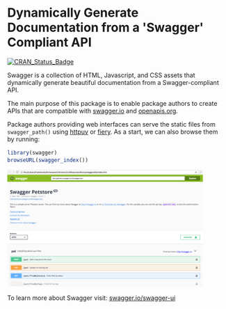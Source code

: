 Dynamically Generate Documentation from a 'Swagger' Compliant API
================

[![CRAN\_Status\_Badge](https://www.r-pkg.org/badges/version/swagger)](https://cran.r-project.org/package=swagger)

Swagger is a collection of HTML, Javascript, and CSS assets that dynamically generate beautiful documentation from a Swagger-compliant API.

The main purpose of this package is to enable package authors to create APIs that are compatible with [swagger.io](https://swagger.io/) and [openapis.org](https://www.openapis.org/).

Package authors providing web interfaces can serve the static files from `swagger_path()` using [httpuv](https://github.com/rstudio/httpuv) or [fiery](https://github.com/thomasp85/fiery). As a start, we can also browse them by running:

``` r
library(swagger)
browseURL(swagger_index())
```

<img src="tools/readme/browse_swagger.png" width=450 />

To learn more about Swagger visit: [swagger.io/swagger-ui](https://swagger.io/swagger-ui/)
